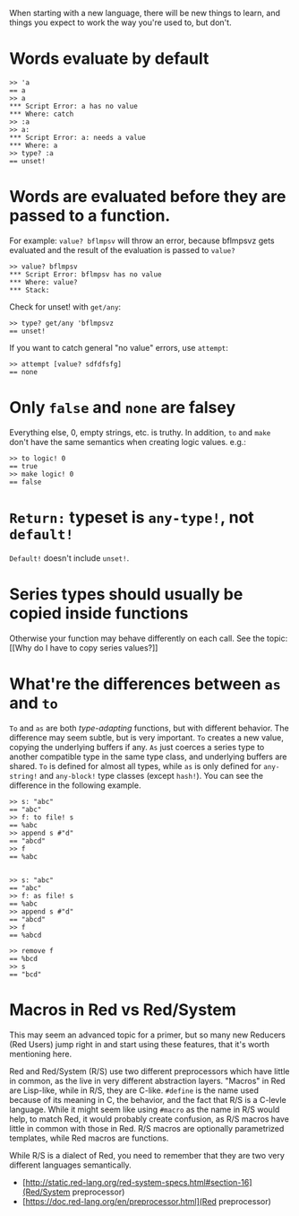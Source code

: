 When starting with a new language, there will be new things to learn, and things you expect to work the way you're used to, but don't. 

# Words evaluate by default

```Red
>> 'a
== a
>> a
*** Script Error: a has no value
*** Where: catch
>> :a
>> a:
*** Script Error: a: needs a value
*** Where: a
>> type? :a
== unset!
```
# Words are evaluated before they are passed to a function.
For example: `value? bflmpsv` will throw an error, because bflmpsvz gets evaluated and the result of the evaluation is passed to `value?`
```Red
>> value? bflmpsv
*** Script Error: bflmpsv has no value
*** Where: value?
*** Stack:
```

Check for unset! with `get/any`:
```Red
>> type? get/any 'bflmpsvz
== unset!
```
If you want to catch general "no value" errors, use `attempt`:
```Red
>> attempt [value? sdfdfsfg]
== none
```

# Only `false` and `none` are falsey

Everything else, 0, empty strings, etc. is truthy. In addition, `to` and `make` don't have the same semantics when creating logic values. e.g.:

```Red
>> to logic! 0
== true
>> make logic! 0
== false
```

# `Return:` typeset is `any-type!`, not `default!`

`Default!` doesn't include `unset!`.

# Series types should usually be copied inside functions

Otherwise your function may behave differently on each call. See the topic: [[Why do I have to copy series values?]]

# What're the differences between `as` and `to`

`To` and `as` are both _type-adapting_ functions, but with different behavior. The difference may seem subtle, but is very important. `To` creates a new value, copying the underlying buffers if any. `As` just coerces a series type to another compatible type in the same type class, and underlying buffers are shared. `To` is defined for almost all types, while `as` is only defined for `any-string!` and `any-block!` type classes (except `hash!`). You can see the difference in the following example.

```
>> s: "abc"
== "abc"
>> f: to file! s
== %abc
>> append s #"d"
== "abcd"
>> f
== %abc


>> s: "abc"
== "abc"
>> f: as file! s
== %abc
>> append s #"d"
== "abcd"
>> f
== %abcd

>> remove f
== %bcd
>> s
== "bcd"

```

# Macros in Red vs Red/System

This may seem an advanced topic for a primer, but so many new Reducers (Red Users) jump right in and start using these features, that it's worth mentioning here.

Red and Red/System (R/S) use two different preprocessors which have little in common, as the live in very different abstraction layers. "Macros" in Red are Lisp-like, while in R/S, they are C-like. `#define` is the name used because of its meaning in C, the behavior, and the fact that R/S is a C-levle language. While it might seem like using `#macro` as the name in R/S would help, to match Red, it would probably create confusion, as R/S macros have little in common with those in Red. R/S macros are optionally parametrized templates, while Red macros are functions.

While R/S is a dialect of Red, you need to remember that they are two very different languages semantically.

- [http://static.red-lang.org/red-system-specs.html#section-16](Red/System preprocessor)
- [https://doc.red-lang.org/en/preprocessor.html](Red preprocessor)